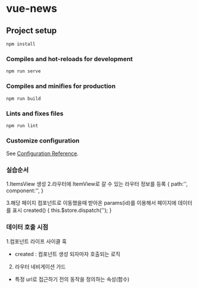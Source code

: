 # vue-news

## Project setup
```
npm install
```

### Compiles and hot-reloads for development
```
npm run serve
```

### Compiles and minifies for production
```
npm run build
```

### Lints and fixes files
```
npm run lint
```

### Customize configuration
See [Configuration Reference](https://cli.vuejs.org/config/).


### 실습순서

1.ItemsView 생성
2.라우터에 ItemView로 갈 수 있는 라우터 정보를 등록
{
  path:'',
  component:'',
}

3.해당 페이지 컴포넌트로 이동했을때 받아온 params(id)를 이용해서 페이지에 데이터를 표시
created() {
  this.$store.dispatch('');
}


### 데이터 호출 시점

1.컴포넌트 라이프 사이클 훅
  - created : 컴포넌트 생성 되자마자 호출되는 로직

2. 라우터 네비게이션 가드
  - 특정 url로 접근하기 전의 동작을 정의하는 속성(함수)